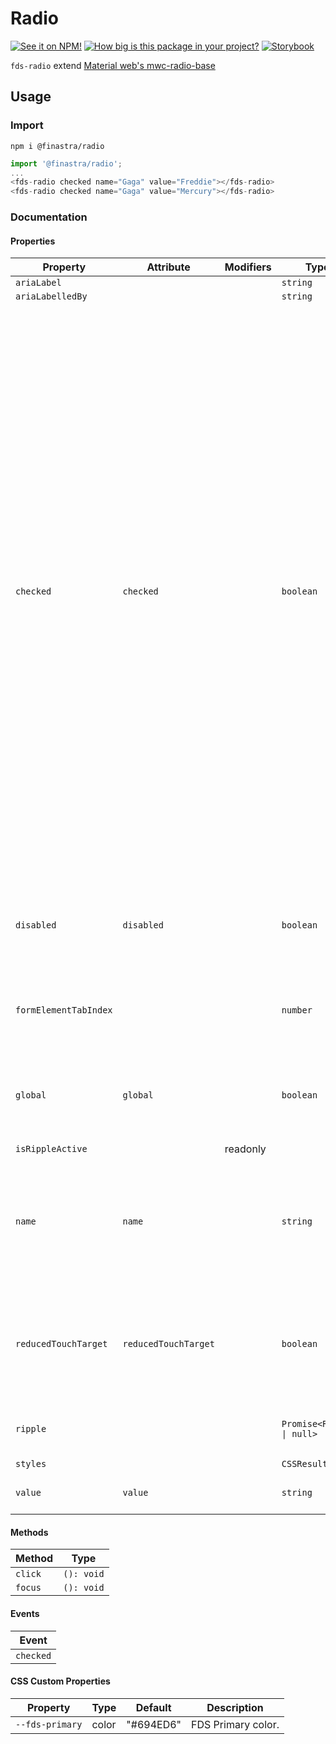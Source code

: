 # Radio

[![See it on NPM!](https://img.shields.io/npm/v/@finastra/radio?style=for-the-badge)](https://www.npmjs.com/package/@finastra/radio)
[![How big is this package in your project?](https://img.shields.io/bundlephobia/minzip/@finastra/radio?style=for-the-badge)](https://bundlephobia.com/result?p=@finastra/radio')
[![Storybook](https://shields.io/badge/-Play%20with%20this%20web%20component-2a0481?logo=storybook&style=for-the-badge)](https://finastra.github.io/finastra-design-system/?path=/story/forms-radio--default)

`fds-radio` extend [Material web's mwc-radio-base](https://github.com/material-components/material-web/tree/master/packages/radio)

## Usage

### Import

```
npm i @finastra/radio
```

```ts
import '@finastra/radio';
...
<fds-radio checked name="Gaga" value="Freddie"></fds-radio>
<fds-radio checked name="Gaga" value="Mercury"></fds-radio>
```


### Documentation
<!-- DOC -->
#### Properties

| Property              | Attribute            | Modifiers | Type                      | Default    | Description                                      |
|-----------------------|----------------------|-----------|---------------------------|------------|--------------------------------------------------|
| `ariaLabel`           |                      |           | `string`                  |            |                                                  |
| `ariaLabelledBy`      |                      |           | `string`                  |            |                                                  |
| `checked`             | `checked`            |           | `boolean`                 | false      | We define our own getter/setter for `checked` because we need to track<br />changes to it synchronously.<br /><br />The order in which the `checked` property is set across radio buttons<br />within the same group is very important. However, we can't rely on<br />UpdatingElement's `updated` callback to observe these changes (which is<br />also what the `@observer` decorator uses), because it batches changes to<br />all properties.<br /><br />Consider:<br /><br />   radio1.disabled = true;<br />   radio2.checked = true;<br />   radio1.checked = true;<br /><br />In this case we'd first see all changes for radio1, and then for radio2,<br />and we couldn't tell that radio1 was the most recently checked. |
| `disabled`            | `disabled`           |           | `boolean`                 | false      | Disabled state for the component. When `disabled` is set to `true`, the<br />component will not be added to form submission. |
| `formElementTabIndex` |                      |           | `number`                  |            | input's tabindex is updated based on checked status.<br />Tab navigation will be removed from unchecked radios. |
| `global`              | `global`             |           | `boolean`                 | false      | If true, this radio button will use a global, document-level scope for its selection group rather than its local shadow root. |
| `isRippleActive`      |                      | readonly  |                           |            |                                                  |
| `name`                | `name`               |           | `string`                  | ""         | Name of the input for form submission, and identifier for the selection group. Only one radio button can be checked for a given selection group. |
| `reducedTouchTarget`  | `reducedTouchTarget` |           | `boolean`                 | false      | Touch target extends beyond visual boundary of a component by default.<br />Set to `true` to remove touch target added to the component. |
| `ripple`              |                      |           | `Promise<Ripple \| null>` |            | Implement ripple getter for Ripple integration with mwc-formfield |
| `styles`              |                      |           | `CSSResult[]`             | ["styles"] |                                                  |
| `value`               | `value`              |           | `string`                  | ""         | Value of the input for form submission.          |

#### Methods

| Method  | Type       |
|---------|------------|
| `click` | `(): void` |
| `focus` | `(): void` |

#### Events

| Event     |
|-----------|
| `checked` |

#### CSS Custom Properties

| Property        | Type  | Default   | Description        |
|-----------------|-------|-----------|--------------------|
| `--fds-primary` | color | "#694ED6" | FDS Primary color. |
<!-- /DOC -->